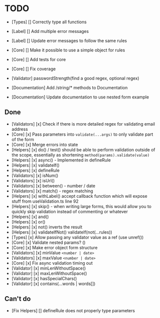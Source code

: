 # TODO

- [Types] [] Correctly type all functions
- [Label] [] Add multiple error messages
- [Label] [] Update error messages to follow the same rules

- [Core] [] Make it possible to use a simple object for rules
- [Core] [] Add tests for core
- [Core] [] Fix coverage

- [Validator] passwordStrength(find a good regex, optional regex)

- [Documentation] Add /string/* methods to Documentation
- [Documentation] Update documentation to use nested form example

## Done

- [Validators] [x] Check if there is more detailed regex for validating email address
- [Core] [x] Pass parameters into `validate(...args)` to only validate part of the form
- [Core] [x] Merge errors into state
- [Helpers] [x] do() / test() should be able to perform validation outside of the
  scope, essentially as shortening `method(params).validate(value)`
- [Helpers] [x] async() - Implemented in defineRule
- [Helpers] [x] validateIf()
- [Helpers] [x] defineRule
- [Validators] [x] isNum()
- [Validators] [x] isUrl()
- [Validators] [x] between() - number / date
- [Validators] [x] match() - regex matching
- [Helpers] [x] withLabel() accept callback function which will expose stuff
  from useValidation.ts line 92
- [Helpers] [x] skip() - when writing large forms, this would allow you to
  quickly skip validation instead of commenting or whatever
- [Helpers] [x] and()
- [Helpers] [x] or()
- [Helpers] [x] not() inverts the result
- [Helpers] [x] validateIfNot()
  validateIf(not(...rules))
- [Types] [x] Allow passing any validator value as a ref (use unref())
- [Core] [x] Validate nested params? ()
- [Core] [x] Make error object form structure
- [Validators] [x] minValue `<number | date>`
- [Validators] [x] maxValue `<number | date>`
- [Core] [x] Fix async validation timing out
- [Validator] [x] minLenWithoutSpace()
- [Validator] [x] maxLenWithoutSpace()
- [Validator] [x] hasSpecialChars()
- [Validator] [x] contains(...words | words[])

## Can't do

- [Fix Helpers] [] defineRule does not properly type parameters
